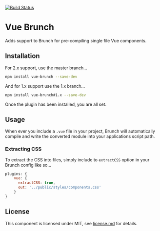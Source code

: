 [![Build Status](https://travis-ci.org/theocodes/vue-brunch.svg?branch=travis-ci)](https://travis-ci.org/theocodes/vue-brunch)

# Vue Brunch

Adds support to Brunch for pre-compiling single file Vue components.

## Installation

For 2.x support, use the master branch...

```bash
npm install vue-brunch --save-dev
```

And for 1.x support use the 1.x branch...

```bash
npm install vue-brunch#1.x --save-dev
```

Once the plugin has been installed, you are all set.

## Usage

When ever you include a `.vue` file in your project, Brunch will automatically compile
and write the converted module into your applications script path.

### Extracting CSS

To extract the CSS into files, simply include to `extractCSS` option in your Brunch config like so...

```javascript
plugins: {
    vue: {
      extractCSS: true,
      out: '../public/styles/components.css'
    }
}
```

## License

This component is licensed under MIT, see [license.md](license.md) for details.
